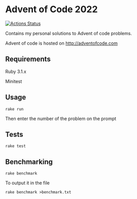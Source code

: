 # Advent of Code 2022

[![Actions Status](https://github.com/grasseh/advent-of-code-2022/workflows/Ruby/badge.svg)](https://github.com/grasseh/advent-of-code-2022/actions)

Contains my personal solutions to Advent of code problems.

Advent of code is hosted on http://adventofcode.com

## Requirements

Ruby 3.1.x

Minitest

## Usage

`rake run`

Then enter the number of the problem on the prompt

## Tests

`rake test`

## Benchmarking

`rake benchmark`

To output it in the file

`rake benchmark >benchmark.txt`

